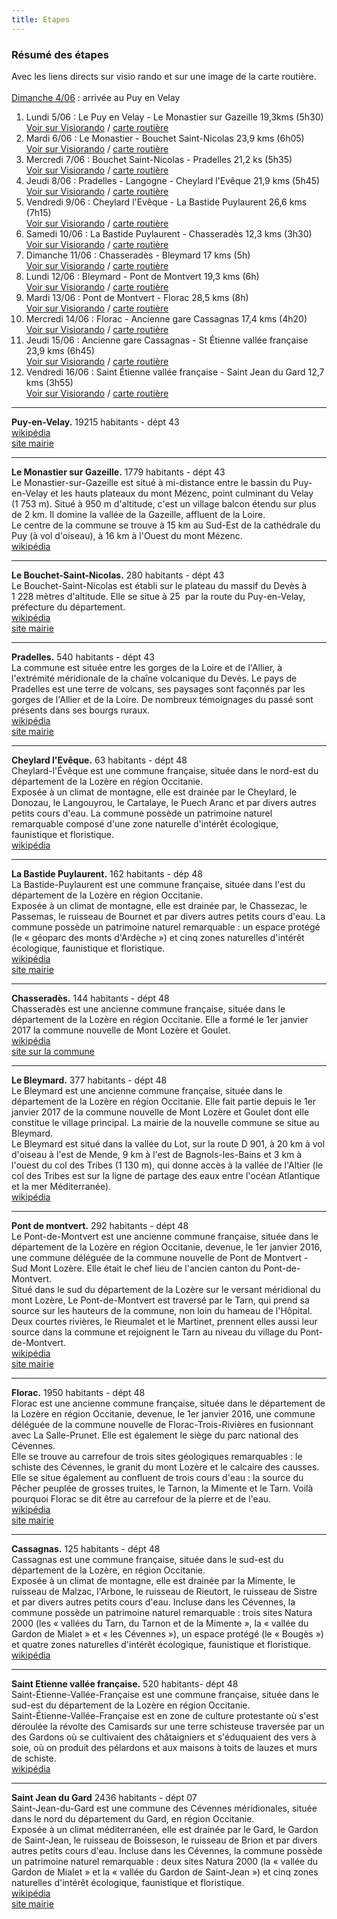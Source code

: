 ```yaml
---
title: Etapes
---
```

### Résumé des étapes
Avec les liens directs sur visio rando et sur une image de la carte routière.<br><br>
<u>Dimanche 4/06</u> : arrivée au Puy en Velay
 
1. Lundi 5/06 : Le Puy en Velay - Le Monastier sur Gazeille 19,3kms (5h30)<br> [Voir sur Visiorando](https://www.visorando.com/randonnee-le-puy-en-velay-monastier-sur-gazeille/) / [carte routière](
https://raw.githubusercontent.com/LouisRumeau/test-website-repo-3796/main/images/etape-1.jpg)
2. Mardi 6/06 : Le Monastier -  Bouchet Saint-Nicolas 23,9 kms (6h05)<br>[Voir sur Visiorando](https://www.visorando.com/randonnee-monastier-sur-gazeille-le-bouchet-saint-/) / [carte routière](
https://raw.githubusercontent.com/LouisRumeau/test-website-repo-3796/main/images/etape-2.jpg)
3. Mercredi 7/06 : Bouchet Saint-Nicolas - Pradelles 21,2 ks (5h35)<br>[Voir sur Visiorando](https://www.visorando.com/randonnee-le-bouchet-saint-nicolas-pradelles/) / [carte routière](
https://raw.githubusercontent.com/LouisRumeau/test-website-repo-3796/main/images/etape-3.jpg)
4. Jeudi 8/06 :  Pradelles - Langogne - Cheylard l'Evêque 21,9 kms (5h45)<br>[Voir sur Visiorando](https://www.visorando.com/randonnee-pradelles-cheylard-l-eveque/) / [carte routière](
https://raw.githubusercontent.com/LouisRumeau/test-website-repo-3796/main/images/etape-4.jpg)
5. Vendredi 9/06 : Cheylard l'Evêque - La Bastide Puylaurent 26,6 kms (7h15)<br>[Voir sur Visiorando](https://www.visorando.com/randonnee-cheylard-l-eveque-abbaye-notre-dame-des-/) / [carte routière](
https://raw.githubusercontent.com/LouisRumeau/test-website-repo-3796/main/images/etape-5.jpg)
6. Samedi 10/06 : La Bastide Puylaurent - Chasseradès 12,3 kms (3h30)<br>[Voir sur Visiorando](https://www.visorando.com/randonnee-abbaye-notre-dame-des-neiges-chasserades/) / [carte routière](
https://raw.githubusercontent.com/LouisRumeau/test-website-repo-3796/main/images/etape-6.jpg)
7. Dimanche 11/06 : Chasseradès - Bleymard 17 kms (5h)<br>[Voir sur Visiorando](https://www.visorando.com/randonnee-chasserades-le-bleymard/) / [carte routière](
https://raw.githubusercontent.com/LouisRumeau/test-website-repo-3796/main/images/etape-7.jpg)
8. Lundi 12/06 : Bleymard - Pont de Montvert 19,3 kms (6h)<br>[Voir sur Visiorando](https://www.visorando.com/randonnee-le-bleymard-pont-de-montvert/) / [carte routière](
https://raw.githubusercontent.com/LouisRumeau/test-website-repo-3796/main/images/etape-8.jpg)
9. Mardi 13/06 : Pont de Montvert - Florac 28,5 kms (8h)<br>[Voir sur Visiorando](https://www.visorando.com/randonnee-pont-de-montvert-florac/) / [carte routière](
https://raw.githubusercontent.com/LouisRumeau/test-website-repo-3796/main/images/etape-9.jpg)
10. Mercredi 14/06 : Florac - Ancienne gare Cassagnas 17,4 kms (4h20)<br>[Voir sur Visiorando](https://www.visorando.com/randonnee-florac-cassagnas/) / [carte routière](
https://raw.githubusercontent.com/LouisRumeau/test-website-repo-3796/main/images/etape-10.jpg)
11. Jeudi 15/06 : Ancienne gare Cassagnas - St Étienne vallée française 23,9 kms (6h45)<br>[Voir sur Visiorando](https://www.visorando.com/randonnee-cassagnas-saint-etienne-vallee-francaise/) / [carte routière](
https://raw.githubusercontent.com/LouisRumeau/test-website-repo-3796/main/images/etape-11.jpg)
12. Vendredi 16/06 : Saint Étienne vallée française  - Saint Jean du Gard 12,7 kms (3h55)<br>[Voir sur Visiorando]() / [carte routière](
https://raw.githubusercontent.com/LouisRumeau/test-website-repo-3796/main/images/etape-12.jpg)

---

**Puy-en-Velay.** 19215 habitants - dépt 43<br>
[wikipédia](https://fr.wikipedia.org/wiki/Le_Puy-en-Velay)<br>
[site mairie](http://www.lepuyenvelay.fr/) 

---

**Le Monastier sur Gazeille.** 1779 habitants - dépt 43<br>
Le Monastier-sur-Gazeille est situé à mi-distance entre le bassin du Puy-en-Velay et les hauts plateaux du mont Mézenc, point culminant du Velay (1 753 m). Situé à 950 m d'altitude, c'est un village balcon étendu sur plus de 2 km. Il domine la vallée de la Gazeille, affluent de la Loire.<br>
Le centre de la commune se trouve à 15 km au Sud-Est de la cathédrale du Puy (à vol d'oiseau), à 16 km à l'Ouest du mont Mézenc.<br> 
[wikipédia](https://fr.wikipedia.org/wiki/Le_Monastier-sur-Gazeille) 

---  

**Le Bouchet-Saint-Nicolas.** 280 habitants - dépt 43<br>
Le Bouchet-Saint-Nicolas est établi sur le plateau du massif du Devès à 1 228 mètres d'altitude. Elle se situe à 25  par la route  du Puy-en-Velay, préfecture du département.<br> 
[wikipédia](https://fr.wikipedia.org/wiki/Le_Bouchet-Saint-Nicolas)<br> 
[site mairie](http://www.lebouchetsaintnicolas.fr/) 

---

**Pradelles.** 540 habitants - dépt 43<br>
La commune est située entre les gorges de la Loire et de l'Allier, à l'extrémité méridionale de la chaîne volcanique du Devès. 
Le pays de Pradelles est une terre de volcans, ses paysages sont façonnés par les gorges de l'Allier et de la Loire. De nombreux témoignages du passé sont présents dans ses bourgs ruraux.<br>
[wikipédia](https://fr.wikipedia.org/wiki/Pradelles_(Haute-Loire))<br>
[site mairie](https://www.pradelles43.fr/)

---

**Cheylard l'Evêque.** 63 habitants - dépt 48<br>
Cheylard-l'Évêque est une commune française, située dans le nord-est du département de la Lozère en région Occitanie.<br>
Exposée à un climat de montagne, elle est drainée par le Cheylard, le Donozau, le Langouyrou, le Cartalaye, le Puech Aranc et par divers autres petits cours d'eau. La commune possède un patrimoine naturel remarquable composé d'une zone naturelle d'intérêt écologique, faunistique et floristique.<br>
[wikipédia](https://fr.wikipedia.org/wiki/Cheylard-l'Évêque) 

---

**La Bastide Puylaurent.** 162 habitants - dép 48<br>
La Bastide-Puylaurent est une commune française, située dans l'est du département de la Lozère en région Occitanie.<br>
Exposée à un climat de montagne, elle est drainée par, le Chassezac, le Passemas, le ruisseau de Bournet et par divers autres petits cours d'eau. La commune possède un patrimoine naturel remarquable : un espace protégé (le « géoparc des monts d'Ardèche ») et cinq zones naturelles d'intérêt écologique, faunistique et floristique.<br>
[wikipédia](https://fr.wikipedia.org/wiki/La_Bastide-Puylaurent)<br>
[site mairie](https://bastide-puylaurent.fr/)

---

**Chasseradès.** 144 habitants - dépt 48<br>
Chasseradès est une ancienne commune française, située dans le département de la Lozère en région Occitanie. Elle a formé le 1er janvier 2017 la commune nouvelle de Mont Lozère et Goulet.<br>
[wikipédia](https://fr.wikipedia.org/wiki/Chasseradès)<br>
[site sur la commune](http://chasserades48.free.fr/)

---

**Le Bleymard.** 377 habitants - dépt 48<br>
Le Bleymard est une ancienne commune française, située dans le département de la Lozère en région Occitanie. Elle fait partie depuis le 1er janvier 2017 de la commune nouvelle de Mont Lozère et Goulet dont elle constitue le village principal. La mairie de la nouvelle commune se situe au Bleymard. <br>
Le Bleymard est situé dans la vallée du Lot, sur la route D 901, à 20 km à vol d'oiseau à l'est de Mende, 9 km à l'est de Bagnols-les-Bains et 3 km à l'ouest du col des Tribes (1 130 m), qui donne accès à la vallée de l'Altier (le col des Tribes est sur la ligne de partage des eaux entre l'océan Atlantique et la mer Méditerranée).<br>
[wikipédia](https://fr.wikipedia.org/wiki/Le_Bleymard)

---

**Pont de montvert.** 292 habitants - dépt 48<br>
Le Pont-de-Montvert est une ancienne commune française, située dans le département de la Lozère en région Occitanie, devenue, le 1er janvier 2016, une commune déléguée de la commune nouvelle de Pont de Montvert - Sud Mont Lozère. Elle était le chef lieu de l'ancien canton du Pont-de-Montvert.<br>
Situé dans le sud du département de la Lozère sur le versant méridional du mont Lozère, Le Pont-de-Montvert est traversé par le Tarn, qui prend sa source sur les hauteurs de la commune, non loin du hameau de l'Hôpital. Deux courtes rivières, le Rieumalet et le Martinet, prennent elles aussi leur source dans la commune et rejoignent le Tarn au niveau du village du Pont-de-Montvert.<br>
[wikipédia](https://fr.wikipedia.org/wiki/Le_Pont-de-Montvert)<br>
[site mairie](https://www.pontdemontvert-sudmontlozere.fr/)

---

**Florac.** 1950 habitants - dépt 48<br>
Florac est une ancienne commune française, située dans le département de la Lozère en région Occitanie, devenue, le 1er janvier 2016, une commune déléguée de la commune nouvelle de Florac-Trois-Rivières en fusionnant avec La Salle-Prunet. Elle est également le siège du parc national des Cévennes. <br>
Elle se trouve au carrefour de trois sites géologiques remarquables : le schiste des Cévennes, le granit du mont Lozère et le calcaire des causses.
Elle se situe également au confluent de trois cours d'eau : la source du Pêcher peuplée de grosses truites, le Tarnon, la Mimente et le Tarn. Voilà pourquoi Florac se dit être au carrefour de la pierre et de l'eau.<br> 
[wikipédia](https://fr.wikipedia.org/wiki/Florac)<br>
[site mairie](https://www.floractroisrivieres.fr/)

---

**Cassagnas.** 125 habitants - dépt 48<br>
Cassagnas est une commune française, située dans le sud-est du département de la Lozère, en région Occitanie.<br>
Exposée à un climat de montagne, elle est drainée par la Mimente, le ruisseau de Malzac, l'Arbone, le ruisseau de Rieutort, le ruisseau de Sistre et par divers autres petits cours d'eau. Incluse dans les Cévennes, la commune possède un patrimoine naturel remarquable : trois sites Natura 2000 (les « vallées du Tarn, du Tarnon et de la Mimente », la « vallée du Gardon de Mialet » et « les Cévennes »), un espace protégé (le « Bougès ») et quatre zones naturelles d'intérêt écologique, faunistique et floristique.<br>
[wikipédia](https://fr.wikipedia.org/wiki/Cassagnas) 

---

**Saint Etienne vallée française.** 520 habitants- dépt 48<br>
Saint-Étienne-Vallée-Française est une commune française, située dans le sud-est du département de la Lozère en région Occitanie.<br>
Saint-Étienne-Vallée-Française est en zone de culture protestante où s'est déroulée la révolte des Camisards sur une terre schisteuse traversée par un des Gardons où se cultivaient des châtaigniers et s'éduquaient des vers à soie, où on produit des pélardons et aux maisons à toits de lauzes et murs de schiste.<br>
[wikipédia](https://fr.wikipedia.org/wiki/Saint-Étienne-Vallée-Française) 

---

**Saint Jean du Gard** 2436 habitants - dépt 07<br>
Saint-Jean-du-Gard est une commune des Cévennes méridionales, située dans le nord du département du Gard, en région Occitanie.<br>
Exposée à un climat méditerranéen, elle est drainée par le Gard, le Gardon de Saint-Jean, le ruisseau de Boisseson, le ruisseau de Brion et par divers autres petits cours d'eau. Incluse dans les Cévennes, la commune possède un patrimoine naturel remarquable : deux sites Natura 2000 (la « vallée du Gardon de Mialet » et la « vallée du Gardon de Saint-Jean ») et cinq zones naturelles d'intérêt écologique, faunistique et floristique.<br>
[wikipédia](https://fr.wikipedia.org/wiki/Saint-Jean-du-Gard)<br>
[site mairie](https://www.saintjeandugard.fr/)